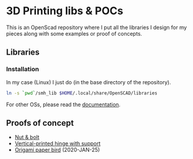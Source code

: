 # 3D Printing libs & POCs

This is an OpenScad repository where I put all the libraries I design for my pieces along with some examples or proof of concepts.


## Libraries


### Installation

In my case (Linux) I just do (in the base directory of the repository).

```bash
ln -s `pwd`/smh_lib $HOME/.local/share/OpenSCAD/libraries
```

For other OSs, please read the [documentation](https://en.wikibooks.org/wiki/OpenSCAD_User_Manual/Libraries#Library_Locations).


## Proofs of concept
* [Nut & bolt](pocs/nut_n_bolt)
* [Vertical-printed hinge with support](pocs/vertical_hinge)
* [Origami paper bird](pocs/paper_bird) (2020-JAN-25)
